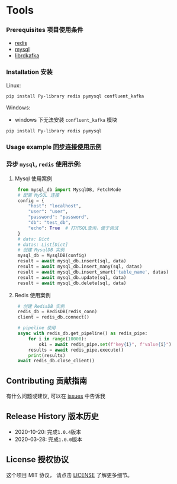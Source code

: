 # Tools

### Prerequisites 项目使用条件
* [redis](https://redis.io/)
* [mysql](https://www.mysql.com/)
* [librdkafka](https://github.com/edenhill/librdkafka)

### Installation 安装

Linux:

```sh
pip install Py-library redis pymysql confluent_kafka
```

Windows:

* windows 下无法安装 ```confluent_kafka``` 模块

```sh
pip install Py-library redis pymysql
```

### Usage example [同步连接使用示例](example.py)

### 异步 `mysql`, `redis` 使用示例:

1. Mysql 使用案例
   ```python
    from mysql_db import MysqlDB, FetchMode
    # 配置 MySQL 连接
    config = {
        "host": "localhost",
        "user": "user",
        "password": "password",
        "db": "test_db",
        "echo": True  # 打印SQL查询，便于调试
    }
    # data: Dict
    # datas: List[Dict]
    # 创建 MysqlDB 实例
    mysql_db = MysqlDB(config)
    result = await mysql_db.insert(sql, data)
    result = await mysql_db.insert_many(sql, datas)
    result = await mysql_db.insert_smart('table_name', datas)
    result = await mysql_db.update(sql, data)
    result = await mysql_db.delete(sql, data)
    ```
   
2. Redis 使用案例
   ```python
    # 创建 RedisDB 实例
    redis_db = RedisDB(redis_conn)
    client = redis_db.connect()

    # pipeline 使用
    async with redis_db.get_pipeline() as redis_pipe:
        for i in range(10000):
            ok1 = await redis_pipe.set(f"key{i}", f"value{i}")
        results = await redis_pipe.execute()
        print(results)
    await redis_db.close_client()

## Contributing 贡献指南

有什么问题或建议, 可以在 [issues](https://github.com/CLannadZSY/Tools/issues) 中告诉我

## Release History 版本历史
* 2020-10-20: 完成```1.0.4```版本 
* 2020-03-28: 完成```1.0.0```版本

## License 授权协议

这个项目 MIT 协议， 请点击 [LICENSE](LICENSE) 了解更多细节。
